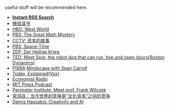 useful stuff will be recommended here. 

- **[Instant RSS Search](http://ctrlq.org/rss/#info)** 
-  [微信读书](https://weread.qq.com/)
- [HBO: West World](https://ddrk.me/westworld/2/) 
- [PBS: The Great Math Mystery](https://www.bilibili.com/video/BV1vs411d73j)
- [CCTV: 资本的故事](https://www.bilibili.com/video/BV1mW411J7ED)
- [PBS: Space-Time](https://www.bilibili.com/video/BV1nt41167AB)
- [ZDF: Der Heilige Krieg](http://open.163.com/newview/movie/free?pid=MBUDLJE84&mid=MBUDQ93AM) 
- [TED: Meet Spot, the robot dog that can run, hop and open doors(Boston Dynamics)](https://www.ted.com/talks/marc_raibert_meet_spot_the_robot_dog_that_can_run_hop_and_open_doors)
-  [PISRA](http://pirsa.org/)
   [Mindscape with Sean Carroll](https://podbay.fm/podcast/1406534739)
- [Today, Explained(Vox)](https://podbay.fm/podcast/1346207297)
- [Economist Radio](https://podbay.fm/podcast/151230264)
- [MIT Press Podcast](https://podbay.fm/podcast/1439938902) 
-  [Perimeter Institute: Meet prof. Frank Wilczek](http://pirsa.org/displayFlash.php?id=09100205)    
-  [宋鸿兵：当今世界的竞争是“文化资本”之间的竞争](https://mp.weixin.qq.com/s?__biz=MzI2MDE2OTkwMg==&mid=2650518041&idx=1&sn=5957fe64ccf7701ba86992923751d163&chksm=f262dbd8c51552cebf0bcc5ff670c8ad72943abd41d7ba620aab507b62cb7cb6db90a67d9f78&scene=126&sessionid=1587873114&key=6b57fd689c726bc5797916a1b525c100226ebc2fd5e94b4ae9a9f46249713d47370f7b2b5f16edfe3223c28c5bb501d8686d349d4c8958c6366bbafb6e1bcf0191914b6fc7c53048ce08d5bada070487&ascene=1&uin=OTY1MTg0MTY0&devicetype=Windows+7+x64&version=62090070&lang=zh_CN&exportkey=AU8omMYw%2F7NpR%2Fi1uXtxTcA%3D&pass_ticket=3VjDwPoYxm9E46Wt78DPcTEMb1s01QC3a22xA0SBsVgmREIoNEwk2Po%2FTPRfAb1g)
-  [Demis Hassabis: Creativity and AI](https://www.bilibili.com/video/BV1Mt411v7ah?from=search&seid=17684095791185446669)
